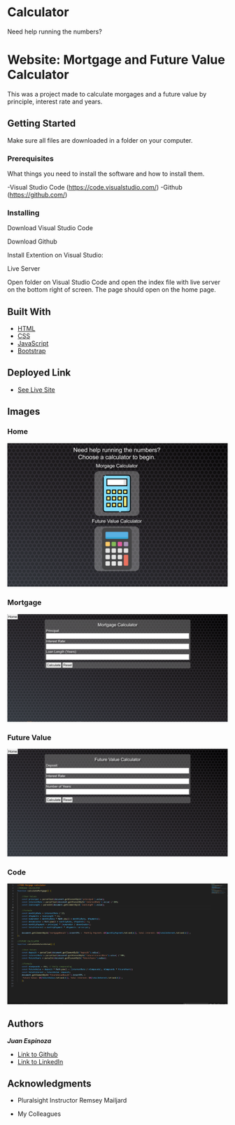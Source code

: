 # Calculator

Need help running the numbers?

# Website: Mortgage and Future Value Calculator

This was a project made to calculate morgages and a future value by principle, interest rate and years.

## Getting Started

Make sure all files are downloaded in a folder on your computer.  

### Prerequisites

What things you need to install the software and how to install them.

-Visual Studio Code (https://code.visualstudio.com/)
-Github (https://github.com/)

### Installing

Download Visual Studio Code

Download Github

Install Extention on Visual Studio:

Live Server

Open folder on Visual Studio Code and open the index file with live server on the bottom right of screen. The page should open on the home page.


## Built With

* [HTML](https://developer.mozilla.org/en-US/docs/Web/HTML)
* [CSS](https://developer.mozilla.org/en-US/docs/Web/CSS)
* [JavaScript](https://developer.mozilla.org/en-US/docs/Web/JavaScript)
* [Bootstrap](https://getbootstrap.com/)

## Deployed Link

* [See Live Site](https://juanespinozacode.github.io/Mortgage-FutureValue-Calculator/)

## Images

### Home
![Home](images/snap-calc1.PNG)

### Mortgage
![National Parks](images/snap-calc2.PNG)

### Future Value
![Mountains](images/snap-calc3.PNG)

### Code
![Mountains](images/code.PNG)

## Authors

***Juan Espinoza*** 

- [Link to Github](https://github.com/JuanEspinozaCode)
- [Link to LinkedIn](https://www.linkedin.com/in/juan-espinoza-5b3410237/)

## Acknowledgments

* Pluralsight Instructor Remsey Mailjard

* My Colleagues
